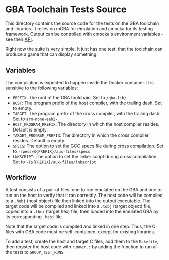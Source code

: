 # GBA Toolchain Tests Source

This directory contains the source code for the tests on the GBA toolchain and
libraries. It relies on mGBA for emulation and cmocka for its testing framework.
Output can be controlled with cmocka's environment variables - see their
[API](https://api.cmocka.org/).

Right now the suite is very simple. It just has one test: that the toolchain can
produce a game that can display something.


## Variables

The compilation is expected to happen inside the Docker container. It is
sensitive to the following variables:
* `PREFIX`: The root of the GBA toolchain. Set to `/gba-lib/`.
* `HOST`: The program prefix of the host compiler, with the trailing dash. Set
  to empty.
* `TARGET`: The program prefix of the cross compiler, with the trailing dash.
  Set to `arm-none-eabi-`.
* `HOST_PROGRAM_PREFIX`: The directory in which the host compiler resides.
  Default is empty.
* `TARGET_PROGRAM_PREFIX`: The directory in which the cross compiler resides.
  Default is empty.
* `SPECS`: The option to set the GCC specs file during cross compilation. Set to
  `-specs=${PREFIX}/aux-files/specs`
* `LNKSCRIPT`: The option to set the linker script during cross compilation. Set
  to `-T${PREFIX}/aux-files/lnkscript`


## Workflow

A test consists of a pair of files: one to run emulated on the GBA and one to
run on the host to verify that it ran correctly. The host code will be compiled
to a `.hobj` (host object) file then linked into the output executable. The
target code will be compiled and linked into a `.tobj` (target object) file,
copied into a `.thex` (target hex) file, then loaded into the emulated GBA by
its corresponding `.hobj` file.

Note that the target code is compiled and linked in one step. Thus, the C files
with GBA code must be self-contained, except for existing libraries.

To add a test, create the host and target C files, add them to the `Makefile`,
then register the host code with `runner.c` by adding the function to run all
the tests to `GROUP_TEST_RUNS`.
